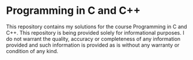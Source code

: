 # Programming in C and C++

This repository contains my solutions for the course Programming in C and C++. This repository is being provided solely for informational purposes. I do not warrant the quality, accuracy or completeness of any information provided and such information is provided as is without any warranty or condition of any kind.
